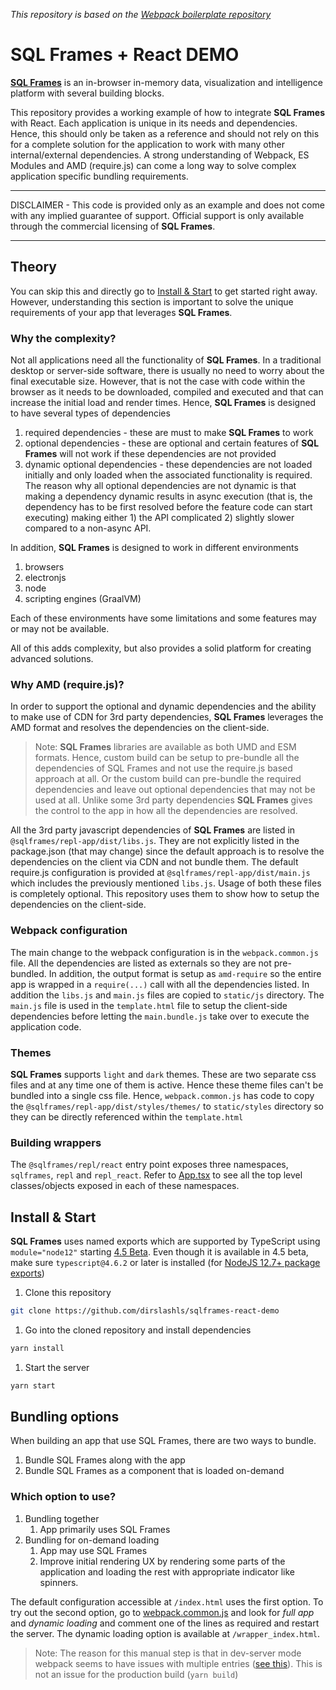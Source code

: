 _This repository is based on the [Webpack boilerplate repository](https://github.com/taniarascia/webpack-boilerplate)_ 
# SQL Frames + React DEMO

[**SQL Frames**](https://sqlframes.com/) is an in-browser in-memory data, visualization and intelligence platform with several building blocks.

This repository provides a working example of how to integrate **SQL Frames** with React. Each application is unique in its needs and dependencies. Hence, this should only be taken as a reference and should not rely on this for a complete solution for the application to work with many other internal/external dependencies. A strong understanding of Webpack, ES Modules and AMD (require.js) can come a long way to solve complex application specific bundling requirements.

***
DISCLAIMER - This code is provided only as an example and does not come with any implied guarantee of support. Official support is only available through the commercial licensing of **SQL Frames**.
***

## Theory

You can skip this and directly go to [Install & Start](#install_start) to get started right away. However, understanding this section is important to solve the unique requirements of your app that leverages **SQL Frames**.

### Why the complexity?

 Not all applications need all the functionality of **SQL Frames**. In a traditional desktop or server-side software, there is usually no need to worry about the final executable size. However, that is not the case with code within the browser as it needs to be downloaded, compiled and executed and that can increase the initial load and render times. Hence, **SQL Frames** is designed to have several types of dependencies

1. required dependencies - these are must to make **SQL Frames** to work
1. optional dependencies - these are optional and certain features of **SQL Frames** will not work if these dependencies are not provided
1. dynamic optional dependencies - these dependencies are not loaded initially and only loaded when the associated functionality is required. The reason why all optional dependencies are not dynamic is that making a dependency dynamic results in async execution (that is, the dependency has to be first resolved before the feature code can start executing) making either 1) the API complicated 2) slightly slower compared to a non-async API.

In addition, **SQL Frames** is designed to work in different environments

1. browsers
1. electronjs
1. node
1. scripting engines (GraalVM)

Each of these environments have some limitations and some features may or may not be available.

All of this adds complexity, but also provides a solid platform for creating advanced solutions.

### Why AMD (require.js)?

In order to support the optional and dynamic dependencies and the ability to make use of CDN for 3rd party dependencies, **SQL Frames** leverages the AMD format and resolves the dependencies on the client-side.

> Note: **SQL Frames** libraries are available as both UMD and ESM formats. Hence, custom
> build can be setup to pre-bundle all the dependencies of SQL Frames and not use the
> require.js based approach at all. Or the custom build can pre-bundle the required
> dependencies and leave out optional dependencies that may not be used at all.
> Unlike some 3rd party dependencies **SQL Frames** gives the control to the app in how
> all the dependencies are resolved.


All the 3rd party javascript dependencies of **SQL Frames** are listed in `@sqlframes/repl-app/dist/libs.js`. They are not explicitly listed in the package.json (that may change) since the default approach is to resolve the dependencies on the client via CDN and not bundle them. The default require.js configuration is provided at `@sqlframes/repl-app/dist/main.js` which includes the previously mentioned `libs.js`. Usage of both these files is completely optional. This repository uses them to show how to setup the dependencies on the client-side.

### Webpack configuration

The main change to the webpack configuration is in the `webpack.common.js` file. All the dependencies are listed as externals so they are not pre-bundled. In addition, the output format is setup as `amd-require` so the entire app is wrapped in a `require(...)` call with all the dependencies listed. In addition the `libs.js` and `main.js` files are copied to `static/js` directory. The `main.js` file is used in the `template.html` file to setup the client-side dependencies before letting the `main.bundle.js` take over to execute the application code.

### Themes

**SQL Frames** supports `light` and `dark` themes. These are two separate css files and at any time one of them is active. Hence these theme files can't be bundled into a single css file. Hence, `webpack.common.js` has code to copy the `@sqlframes/repl-app/dist/styles/themes/` to `static/styles` directory so they can be directly referenced within the `template.html`

### Building wrappers

The `@sqlframes/repl/react` entry point exposes three namespaces, `sqlframes`, `repl` and `repl_react`. Refer to [App.tsx](/src/js/App.tsx) to see all the top level classes/objects exposed in each of these namespaces.

## <a name='install_start'></a> Install & Start

**SQL Frames** uses named exports which are supported by TypeScript using `module="node12"` starting [4.5 Beta](https://devblogs.microsoft.com/typescript/announcing-typescript-4-5-beta/#esm-nodejs). Even though it is available in 4.5 beta, make sure `typescript@4.6.2` or later is installed (for [NodeJS 12.7+ package exports](https://github.com/microsoft/TypeScript/issues/33079))

1. Clone this repository

```sh
git clone https://github.com/dirslashls/sqlframes-react-demo
```

1. Go into the cloned repository and install dependencies

```sh
yarn install
```

1. Start the server

```sh
yarn start
```

## Bundling options

When building an app that use SQL Frames, there are two ways to bundle.

1. Bundle SQL Frames along with the app
2. Bundle SQL Frames as a component that is loaded on-demand

### Which option to use?

1. Bundling together
	1. App primarily uses SQL Frames
2. Bundling for on-demand loading
	1. App may use SQL Frames
	2. Improve initial rendering UX by rendering some parts of the application and loading the rest with appropriate indicator like spinners.

The default configuration accessible at `/index.html` uses the first option.
To try out the second option, go to [webpack.common.js](/config/webpack.common.js) and look for _full app_ and _dynamic loading_ and comment one of the lines as required and restart the server. The dynamic loading option is available at `/wrapper_index.html`.

> Note: The reason for this manual step is that in dev-server mode webpack seems to have issues with multiple entries ([see this](https://github.com/webpack/webpack-dev-server/issues/2692)). This is not an issue for the production build (`yarn build`)